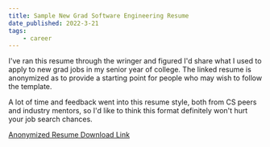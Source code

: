 ```yaml
---
title: Sample New Grad Software Engineering Resume
date_published: 2022-3-21
tags:
    - career
---
```


I've ran this resume through the wringer and figured I'd share what I used to apply to new grad jobs in my senior year of college. The linked resume is anonymized as to provide a starting point for people who may wish to follow the template.

A lot of time and feedback went into this resume style, both from CS peers and industry mentors, so I'd like to think this format definitely won't hurt your job search chances.

[Anonymized Resume Download Link](/public/downloads/anonresume.pdf)